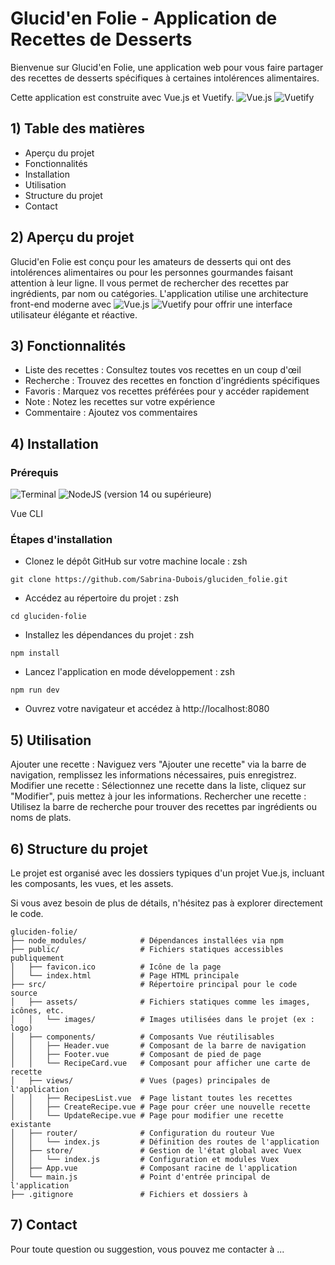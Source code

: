 # Glucid'en Folie - Application de Recettes de Desserts
Bienvenue sur Glucid'en Folie, une application web pour vous faire partager des recettes de desserts spécifiques à certaines intolérences alimentaires.

Cette application est construite avec Vue.js et Vuetify.
![Vue.js](https://img.shields.io/badge/vuejs-%2335495e.svg?style=for-the-badge&logo=vuedotjs&logoColor=%234FC08D)
![Vuetify](https://img.shields.io/badge/Vuetify-1867C0?style=for-the-badge&logo=vuetify&logoColor=AEDDFF)


## 1) Table des matières
- Aperçu du projet
- Fonctionnalités
- Installation
- Utilisation
- Structure du projet
- Contact

## 2) Aperçu du projet
Glucid'en Folie est conçu pour les amateurs de desserts qui ont des intolérences alimentaires ou pour les personnes gourmandes faisant attention à leur ligne.
Il vous permet de rechercher des recettes par ingrédients, par nom ou catégories.
L'application utilise une architecture front-end moderne avec ![Vue.js](https://img.shields.io/badge/vuejs-%2335495e.svg?style=for-the-badge&logo=vuedotjs&logoColor=%234FC08D)
![Vuetify](https://img.shields.io/badge/Vuetify-1867C0?style=for-the-badge&logo=vuetify&logoColor=AEDDFF) pour offrir une interface utilisateur élégante et réactive.


## 3) Fonctionnalités
- Liste des recettes : Consultez toutes vos recettes en un coup d'œil
- Recherche : Trouvez des recettes en fonction d'ingrédients spécifiques
- Favoris : Marquez vos recettes préférées pour y accéder rapidement
- Note : Notez les recettes sur votre expérience
- Commentaire : Ajoutez vos commentaires


## 4) Installation

### Prérequis
![Terminal](https://badgen.net/badge/icon/terminal?icon=terminal&label)
![NodeJS](https://img.shields.io/badge/node.js-6DA55F?style=for-the-badge&logo=node.js&logoColor=white)
(version 14 ou supérieure)

Vue CLI

### Étapes d'installation
- Clonez le dépôt GitHub sur votre machine locale :
zsh
```
git clone https://github.com/Sabrina-Dubois/gluciden_folie.git
```

- Accédez au répertoire du projet :
zsh
```
cd gluciden-folie
```
- Installez les dépendances du projet :
zsh
```
npm install
```

- Lancez l'application en mode développement :
zsh
```
npm run dev
```
- Ouvrez votre navigateur et accédez à http://localhost:8080

## 5) Utilisation
Ajouter une recette : Naviguez vers "Ajouter une recette" via la barre de navigation, remplissez les informations nécessaires, puis enregistrez.
Modifier une recette : Sélectionnez une recette dans la liste, cliquez sur "Modifier", puis mettez à jour les informations.
Rechercher une recette : Utilisez la barre de recherche pour trouver des recettes par ingrédients ou noms de plats.


## 6) Structure du projet
Le projet est organisé avec les dossiers typiques d'un projet Vue.js, incluant les composants, les vues, et les assets. 

Si vous avez besoin de plus de détails, n'hésitez pas à explorer directement le code.
```
gluciden-folie/
├── node_modules/            # Dépendances installées via npm
├── public/                  # Fichiers statiques accessibles publiquement
│   ├── favicon.ico          # Icône de la page
│   └── index.html           # Page HTML principale
├── src/                     # Répertoire principal pour le code source
│   ├── assets/              # Fichiers statiques comme les images, icônes, etc.
│   │   └── images/          # Images utilisées dans le projet (ex : logo)
│   ├── components/          # Composants Vue réutilisables
│   │   ├── Header.vue       # Composant de la barre de navigation
│   │   ├── Footer.vue       # Composant de pied de page
│   │   └── RecipeCard.vue   # Composant pour afficher une carte de recette
│   ├── views/               # Vues (pages) principales de l'application
│   │   ├── RecipesList.vue  # Page listant toutes les recettes
│   │   ├── CreateRecipe.vue # Page pour créer une nouvelle recette
│   │   └── UpdateRecipe.vue # Page pour modifier une recette existante
│   ├── router/              # Configuration du routeur Vue
│   │   └── index.js         # Définition des routes de l'application
│   ├── store/               # Gestion de l'état global avec Vuex
│   │   └── index.js         # Configuration et modules Vuex
│   ├── App.vue              # Composant racine de l'application
│   └── main.js              # Point d'entrée principal de l'application
├── .gitignore               # Fichiers et dossiers à
```

## 7) Contact
Pour toute question ou suggestion, vous pouvez me contacter à ...

